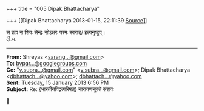 +++
title = "005 Dipak Bhattacharya"

+++
[[Dipak Bhattacharya	2013-01-15, 22:11:39 [Source](https://groups.google.com/g/bvparishat/c/XyUQCHbdUY0)]]



स ब्रह्म स शिवः सेन्द्रः सोऽक्षरः परमः स्वराट्/ इत्यनुष्टुप्।  
दी.भ.  

  

  

------------------------------------------------------------------------

**From:** Shreyas \<[sarang...@gmail.com]()\>  
**To:** [bvpar...@googlegroups.com]()  
**Cc:** "[v.subra...@gmail.com]()" \<[v.subra...@gmail.com]()\>; Dipak Bhattacharya \<[dbhattach...@yahoo.com]()\>; [dbhattach...@yahoo.com]()  
**Sent:** Tuesday, 15 January 2013 6:56 PM  
**Subject:** Re: {भारतीयविद्वत्परिषत्} नारायणसूक्ते संशयः  



